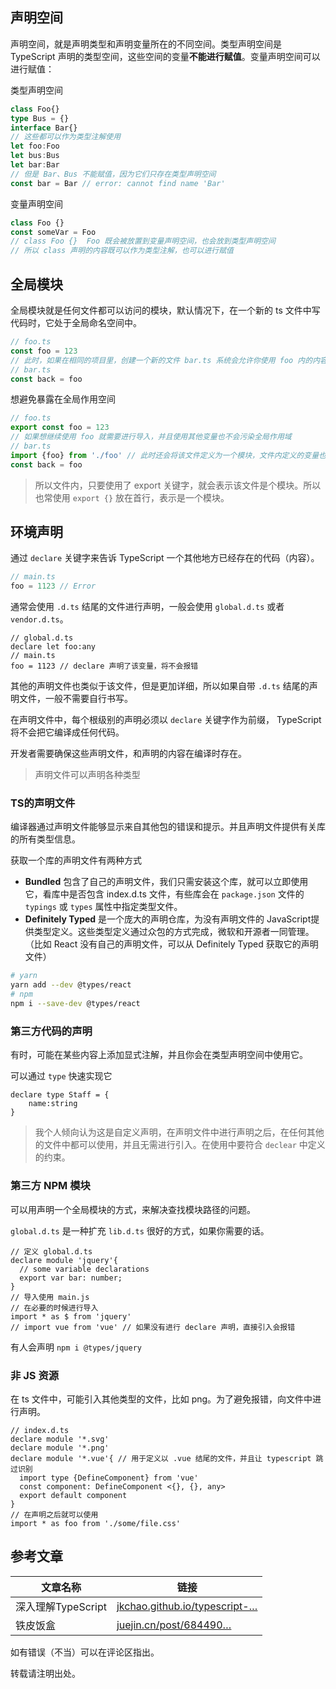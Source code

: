 ## 声明空间

声明空间，就是声明类型和声明变量所在的不同空间。类型声明空间是 TypeScript 声明的类型空间，这些空间的变量**不能进行赋值**。变量声明空间可以进行赋值：

类型声明空间

```ts
class Foo{}
type Bus = {}
interface Bar{}
// 这些都可以作为类型注解使用
let foo:Foo
let bus:Bus
let bar:Bar
// 但是 Bar、Bus 不能赋值，因为它们只存在类型声明空间
const bar = Bar // error: cannot find name 'Bar'
```

变量声明空间

```ts
class Foo {}
const someVar = Foo
// class Foo {}  Foo 既会被放置到变量声明空间，也会放到类型声明空间
// 所以 class 声明的内容既可以作为类型注解，也可以进行赋值
```

## 全局模块

全局模块就是任何文件都可以访问的模块，默认情况下，在一个新的 ts 文件中写代码时，它处于全局命名空间中。

```ts
// foo.ts
const foo = 123
// 此时，如果在相同的项目里，创建一个新的文件 bar.ts 系统会允许你使用 foo 内的内容
// bar.ts
const back = foo
```

想避免暴露在全局作用空间

```ts
// foo.ts
export const foo = 123
// 如果想继续使用 foo 就需要进行导入，并且使用其他变量也不会污染全局作用域
// bar.ts
import {foo} from './foo' // 此时还会将该文件定义为一个模块，文件内定义的变量也不会污染全局空间
const back = foo
```

> 所以文件内，只要使用了 export 关键字，就会表示该文件是个模块。所以也常使用 `export {}` 放在首行，表示是一个模块。

## 环境声明

通过 `declare` 关键字来告诉 TypeScript 一个其他地方已经存在的代码（内容）。

```ts
// main.ts
foo = 1123 // Error
```

通常会使用 `.d.ts` 结尾的文件进行声明，一般会使用 `global.d.ts` 或者 `vendor.d.ts`。

```
// global.d.ts
declare let foo:any
// main.ts
foo = 1123 // declare 声明了该变量，将不会报错

```

其他的声明文件也类似于该文件，但是更加详细，所以如果自带 `.d.ts` 结尾的声明文件，一般不需要自行书写。

在声明文件中，每个根级别的声明必须以 `declare` 关键字作为前缀， TypeScript 将不会把它编译成任何代码。

开发者需要确保这些声明文件，和声明的内容在编译时存在。

> 声明文件可以声明各种类型

### TS的声明文件

编译器通过声明文件能够显示来自其他包的错误和提示。并且声明文件提供有关库的所有类型信息。

获取一个库的声明文件有两种方式

- **Bundled** 包含了自己的声明文件，我们只需安装这个库，就可以立即使用它，看库中是否包含 index.d.ts 文件，有些库会在 `package.json` 文件的 `typings` 或 `types` 属性中指定类型文件。
- **Definitely Typed** 是一个庞大的声明仓库，为没有声明文件的 JavaScript提供类型定义。这些类型定义通过众包的方式完成，微软和开源者一同管理。（比如 React 没有自己的声明文件，可以从 Definitely Typed 获取它的声明文件）

```bash
# yarn 
yarn add --dev @types/react
# npm 
npm i --save-dev @types/react
```

### 第三方代码的声明

有时，可能在某些内容上添加显式注解，并且你会在类型声明空间中使用它。

可以通过 `type` 快速实现它

```
declare type Staff = {
	name:string
}
```

> 我个人倾向认为这是自定义声明，在声明文件中进行声明之后，在任何其他的文件中都可以使用，并且无需进行引入。在使用中要符合 `declear` 中定义的约束。

### 第三方 NPM 模块

可以用声明一个全局模块的方式，来解决查找模块路径的问题。

`global.d.ts` 是一种扩充 `lib.d.ts` 很好的方式，如果你需要的话。

```
// 定义 global.d.ts
declare module 'jquery'{
  // some variable declarations
  export var bar: number;
}
// 导入使用 main.js
// 在必要的时候进行导入
import * as $ from 'jquery'
// import vue from 'vue' // 如果没有进行 declare 声明，直接引入会报错
```

有人会声明 `npm i @types/jquery`

### 非 JS 资源

在 ts 文件中，可能引入其他类型的文件，比如 png。为了避免报错，向文件中进行声明。

```
// index.d.ts
declare module '*.svg'
declare module '*.png'
declare module '*.vue'{ // 用于定义以 .vue 结尾的文件，并且让 typescript 跳过识别
  import type {DefineComponent} from 'vue'
  const component: DefineComponent <{}, {}, any>
  export default component
}
// 在声明之后就可以使用
import * as foo from './some/file.css'
```

## 参考文章

| 文章名称           | 链接                                                         |
| ------------------ | ------------------------------------------------------------ |
| 深入理解TypeScript | [jkchao.github.io/typescript-…](https://link.juejin.cn?target=https%3A%2F%2Fjkchao.github.io%2Ftypescript-book-chinese%2F) |
| 铁皮饭盒           | [juejin.cn/post/684490…](https://juejin.cn/post/6844903993727008776) |

如有错误（不当）可以在评论区指出。

转载请注明出处。

